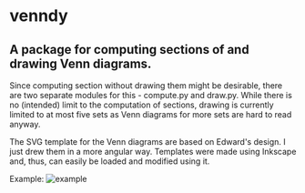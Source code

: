 # venndy

## A package for computing sections of and drawing Venn diagrams.

Since computing section without drawing them might be desirable, there are
two separate modules for this - compute.py and draw.py. While there is no
(intended) limit to the computation of sections, drawing is currently limited
to at most five sets as Venn diagrams for more sets are hard to read anyway.

The SVG template for the Venn diagrams are based on Edward's design. I just
drew them in a more angular way. Templates were made using Inkscape and, thus,
can easily be loaded and modified using it.

Example:
![example](docs/_static/venndy_example.png)

